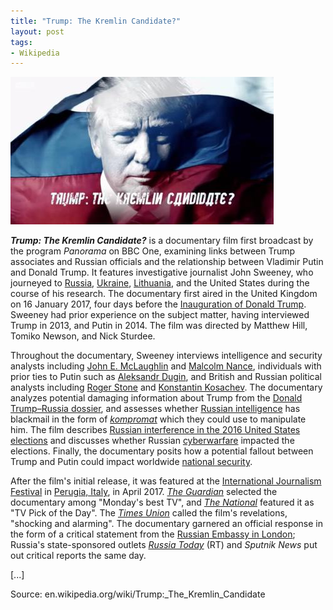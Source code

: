 ```yaml
---
title: "Trump: The Kremlin Candidate?"
layout: post
tags:
- Wikipedia
---
```


![Trump: The Kremlin Candidate?](/assets/Trump---The-Kremlin-Candidate.jpg "Trump: The Kremlin Candidate?")

***Trump: The Kremlin Candidate?*** is a documentary film first broadcast by the program *Panorama* on BBC One, examining links between Trump associates and Russian officials and the relationship between Vladimir Putin and Donald Trump. It features investigative journalist John Sweeney, who journeyed to [Russia](https://en.wikipedia.org/wiki/Russia), [Ukraine](https://en.wikipedia.org/wiki/Ukraine), [Lithuania](https://en.wikipedia.org/wiki/Lithuania), and the United States during the course of his research. The documentary first aired in the United Kingdom on 16 January 2017, four days before the [Inauguration of Donald Trump](https://en.wikipedia.org/wiki/Inauguration_of_Donald_Trump). Sweeney had prior experience on the subject matter, having interviewed Trump in 2013, and Putin in 2014. The film was directed by Matthew Hill, Tomiko Newson, and Nick Sturdee.

Throughout the documentary, Sweeney interviews intelligence and security analysts including [John E. McLaughlin](https://en.wikipedia.org/wiki/John_E._McLaughlin) and [Malcolm Nance](https://en.wikipedia.org/wiki/Malcolm_Nance), individuals with prior ties to Putin such as [Aleksandr Dugin](https://en.wikipedia.org/wiki/Aleksandr_Dugin), and British and Russian political analysts including [Roger Stone](https://en.wikipedia.org/wiki/Roger_Stone) and [Konstantin Kosachev](https://en.wikipedia.org/wiki/Konstantin_Kosachev). The documentary analyzes potential damaging information about Trump from the [Donald Trump–Russia dossier](https://en.wikipedia.org/wiki/Donald_Trump%E2%80%93Russia_dossier), and assesses whether [Russian intelligence](https://en.wikipedia.org/wiki/Russian_intelligence) has blackmail in the form of *[kompromat](https://en.wikipedia.org/wiki/Kompromat)* which they could use to manipulate him. The film describes [Russian interference in the 2016 United States elections](https://en.wikipedia.org/wiki/Russian_interference_in_the_2016_United_States_elections) and discusses whether Russian [cyberwarfare](https://en.wikipedia.org/wiki/Cyberwarfare) impacted the elections. Finally, the documentary posits how a potential fallout between Trump and Putin could impact worldwide [national security](https://en.wikipedia.org/wiki/National_security).

After the film's initial release, it was featured at the [International Journalism Festival](https://en.wikipedia.org/wiki/International_Journalism_Festival) in [Perugia, Italy](https://en.wikipedia.org/wiki/Perugia,_Italy), in April 2017. *[The Guardian](https://en.wikipedia.org/wiki/The_Guardian)* selected the documentary among "Monday's best TV", and *[The National](https://en.wikipedia.org/wiki/The_National_(Scotland))* featured it as "TV Pick of the Day". The *[Times Union](https://en.wikipedia.org/wiki/Times_Union_(Albany))* called the film's revelations, "shocking and alarming". The documentary garnered an official response in the form of a critical statement from the [Russian Embassy in London](https://en.wikipedia.org/wiki/Embassy_of_Russia,_London); Russia's state-sponsored outlets *[Russia Today](https://en.wikipedia.org/wiki/Russia_Today)* (RT) and *Sputnik News* put out critical reports the same day.

\[...\]

Source: en.wikipedia.org/wiki/Trump:\_The\_Kremlin\_Candidate
